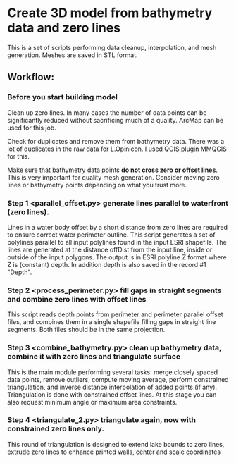 # Create 3D model from bathymetry data and zero lines
This is a set of scripts performing data cleanup, interpolation, and mesh generation. Meshes are saved in STL format.

## Workflow:

### Before you start building model ### 

Clean up zero lines. In many cases the number of data points can be significantly reduced without sacrificing much of a quality. ArcMap can be used for this job.

Check for duplicates and remove them from bathymetry data. There was a lot of duplicates in the raw data for L.Opinicon. I used QGIS plugin MMQGIS for this. 

Make sure that bathymetry data points **do not cross zero or offset lines**. This is very important for quality mesh generation.  Consider moving zero lines or bathymetry points depending on what you trust more.

### Step 1 <parallel_offset.py>  generate lines parallel to waterfront (zero lines). ###  
Lines in a water body offset by a short distance from zero lines are required to ensure correct water perimeter outline. This script generates a set of polylines  parallel to all input polylines found in the input ESRI shapefile. The lines are generated at the distance offDist from the input line, inside or outside of the input polygons. The output is in  ESRI polyline Z format where Z is (constant) depth. In addition depth is also saved in the record #1 "Depth".

### Step 2 <process_perimeter.py> fill gaps in straight segments and combine zero lines with offset lines 
This script reads depth points from perimeter and perimeter parallel offset files, and combines them in a single shapefile filling gaps in straight line segments. Both files should be in the same projection. 

### Step 3 <combine_bathymetry.py> clean up bathymetry data, combine it with zero lines and triangulate surface
This is the main module performing several tasks: merge closely spaced data points, remove outliers, compute moving average, perform constrained triangulation, and inverse distance interpolation of added points (if any). Triangulation is done with constrained offset lines. At this stage you can also request minimum angle or maximum area constraints.

### Step 4 <triangulate_2.py> triangulate again, now with constrained zero lines only.
This round of triangulation is designed to extend lake bounds to zero lines, extrude zero lines to enhance printed walls, center and scale coordinates 
